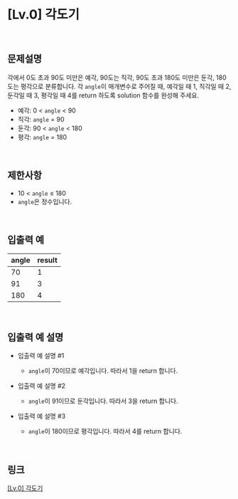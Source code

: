 # [Lv.0] 각도기

<br>

## 문제설명
각에서 0도 초과 90도 미만은 예각, 90도는 직각, 90도 초과 180도 미만은 둔각, 180도는 평각으로 분류합니다. 각 `angle`이 매개변수로 주어질 때, 예각일 때 1, 직각일 때 2, 둔각일 때 3, 평각일 때 4를 return 하도록 solution 함수를 완성해 주세요.

- 예각: 0 < `angle` < 90
- 직각: `angle` = 90
- 둔각: 90 < `angle` < 180
- 평각: `angle` = 180

<br>

## 제한사항
- 10 < `angle` ≤ 180
- `angle`은 정수입니다.

<br>

## 입출력 예
| angle | result |
|---|---|
| 70 | 1 |
| 91 | 3 |
| 180 | 4 |

<br>

## 입출력 예 설명
- 입출력 예 설명 #1
    - `angle`이 70이므로 예각입니다. 따라서 1을 return 합니다.

- 입출력 예 설명 #2
    - `angle`이 91이므로 둔각입니다. 따라서 3을 return 합니다.

- 입출력 예 설명 #3
    - `angle`이 180이므로 평각입니다. 따라서 4를 return 합니다.

<br>

## 링크
[[Lv.0] 각도기](https://school.programmers.co.kr/learn/courses/30/lessons/120829)
